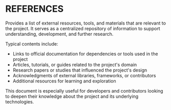 # REFERENCES
Provides a list of external resources, tools, and materials that are relevant to the project. It serves 
as a centralized repository of information to support understanding, development, and further research.  

Typical contents include:  
- Links to official documentation for dependencies or tools used in the project  
- Articles, tutorials, or guides related to the project's domain  
- Research papers or studies that influenced the project's design  
- Acknowledgments of external libraries, frameworks, or contributors  
- Additional resources for learning and exploration  

This document is especially useful for developers and contributors looking to deepen their knowledge about 
the project and its underlying technologies.  
